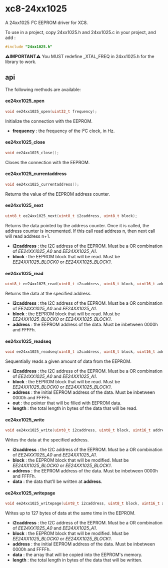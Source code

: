 # xc8-24xx1025
A 24xx1025 I²C EEPROM driver for XC8.

To use in a project, copy 24xx1025.h and 24xx1025.c in your project, and add :
```c
#include "24xx1025.h"
```
**⚠️IMPORTANT⚠️** You MUST redefine \_XTAL\_FREQ in 24xx1025.h for the library to work.

## api

The following methods are available:

#### ee24xx1025_open
```c
void ee24xx1025_open(uint32_t frequency);
```
Initialize the connection with the EEPROM.
* **frequency** : the frequency of the I²C clock, in Hz.

#### ee24xx1025_close
```c
void ee24xx1025_close();
```
Closes the connection with the EEPROM.

#### ee24xx1025_currentaddress
```c
void ee24xx1025_currentaddress();
```
Returns the value of the EEPROM address counter.

#### ee24xx1025_next
```c
uint8_t ee24xx1025_next(uint8_t i2caddress, uint8_t block);
```
Returns the data pointed by the address counter. Once it is called, the address counter is incremented.
If this call read address n, then next call will read address n+1.
* **i2caddress** : the I2C address of the EEPROM. Must be a OR combination of *EE24XX1025_A0* and *EE24XX1025_A1*.
* **block** : the EEPROM block that will be read. Must be *EE24XX1025_BLOCK0* or *EE24XX1025_BLOCK1*.

#### ee24xx1025_read
```c
uint8_t ee24xx1025_read(uint8_t i2caddress, uint8_t block, uint16_t address);
```
Returns the data at the specified address.
* **i2caddress** : the I2C address of the EEPROM. Must be a OR combination of *EE24XX1025_A0* and *EE24XX1025_A1*.
* **block** : the EEPROM block that will be read. Must be *EE24XX1025_BLOCK0* or *EE24XX1025_BLOCK1*.
* **address** : the EEPROM address of the data. Must be inbetween 0000h and FFFFh.

#### ee24xx1025_readseq
```c
void ee24xx1025_readseq(uint8_t i2caddress, uint8_t block, uint16_t address, uint8_t* out, uint16_t length);
```
Sequentially reads a given amount of data from the EEPROM.
* **i2caddress** : the I2C address of the EEPROM. Must be a OR combination of *EE24XX1025_A0* and *EE24XX1025_A1*.
* **block** : the EEPROM block that will be read. Must be *EE24XX1025_BLOCK0* or *EE24XX1025_BLOCK1*.
* **address** : the initial EEPROM address of the data. Must be inbetween 0000h and FFFFh.
* **out** : the pointer that will be filled with EEPROM data.
* **length** : the total length in bytes of the data that will be read.




#### ee24xx1025_write
```c
void ee24xx1025_write(uint8_t i2caddress, uint8_t block, uint16_t address, uint8_t data);
```
Writes the data at the specified address.
* **i2caddress** : the I2C address of the EEPROM. Must be a OR combination of *EE24XX1025_A0* and *EE24XX1025_A1*.
* **block** : the EEPROM block that will be modified. Must be *EE24XX1025_BLOCK0* or *EE24XX1025_BLOCK1*.
* **address** : the EEPROM address of the data. Must be inbetween 0000h and FFFFh.
* **data** : the data that'll be written at **address**.

#### ee24xx1025_writepage
```c
void ee24xx1025_writepage(uint8_t i2caddress, uint8_t block, uint16_t address, uint8_t* data, uint8_t length);
```
Writes up to 127 bytes of data at the same time in the EEPROM.
* **i2caddress** : the I2C address of the EEPROM. Must be a OR combination of *EE24XX1025_A0* and *EE24XX1025_A1*.
* **block** : the EEPROM block that will be modified. Must be *EE24XX1025_BLOCK0* or *EE24XX1025_BLOCK1*.
* **address** : the initial EEPROM address of the data. Must be inbetween 0000h and FFFFh.
* **data** : the array that will be copied into the EEPROM's memory.
* **length** : the total length in bytes of the data that will be written.
